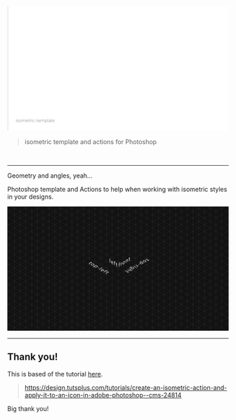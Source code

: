 ![isometric-template](./splash.png)

> isometric template and actions for Photoshop

&nbsp;

---

Geometry and angles, yeah...

Photoshop template and Actions to help when working with isometric styles in
your designs.


![isometric-template](./isometric-template.gif)


---

## Thank you!

This is based of the tutorial [here](https://design.tutsplus.com/tutorials/create-an-isometric-action-and-apply-it-to-an-icon-in-adobe-photoshop--cms-24814).

> https://design.tutsplus.com/tutorials/create-an-isometric-action-and-apply-it-to-an-icon-in-adobe-photoshop--cms-24814

Big thank you!

